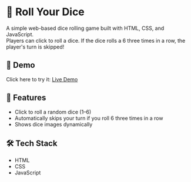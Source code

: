 # 🎲 Roll Your Dice

A simple web-based dice rolling game built with HTML, CSS, and JavaScript.  
Players can click to roll a dice. If the dice rolls a 6 three times in a row, the player's turn is skipped!


## 🚀 Demo

Click here to try it: [Live Demo](https://walaalmukhtar1.github.io/Roll-your-dice/)


## 📸 Features

- Click to roll a random dice (1–6)
- Automatically skips your turn if you roll 6 three times in a row
- Shows dice images dynamically

## 🛠️ Tech Stack

- HTML
- CSS
- JavaScript
